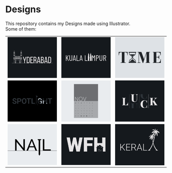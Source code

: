 # Designs
This repository contains my Designs made using Illustrator.<br>
Some of them:<br>
<table>
<tr><td><img src="./2020-12/png/20.12.2020.png"></td><td><img src="./2020-12/png/29.12.2020.png"></td><td><img src="./2020-11/png/16.11.2020.png"></td></tr>
<tr><td><img src="./2020-11/png/21.11.2020.png"></td><td><img src="./2020-11/png/26.11.2020.png"></td><td><img src="./2020-12/png/06.12.2020.png"></td></tr>
<tr><td><img src="./2020-11/png/24.11.2020.png"></td><td><img src="./2021-01/png/05.01.2021.png"></td><td><img src="./2020-12/png/25.12.2020.png"></td></tr>
</table>
